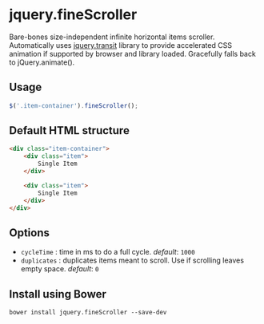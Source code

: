 # jquery.fineScroller
Bare-bones size-independent infinite horizontal items scroller. 
Automatically uses [jquery.transit](https://github.com/rstacruz/jquery.transit) library to provide accelerated CSS animation if supported by browser and library loaded. Gracefully falls back to jQuery.animate().

## Usage
```javascript
$('.item-container').fineScroller();
```

## Default HTML structure
```html
<div class="item-container">
	<div class="item">
		Single Item
	</div>

	<div class="item">
		Single Item
	</div>
</div>
```

## Options
* `cycleTime` : time in ms to do a full cycle. *default*: `1000`
* `duplicates` : duplicates items meant to scroll. Use if scrolling leaves empty space. *default*: `0`

## Install using Bower
```
bower install jquery.fineScroller --save-dev
```